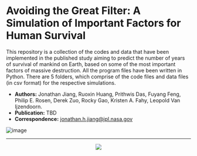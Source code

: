 # Avoiding the Great Filter: A Simulation of Important Factors for Human Survival
This repository is a collection of the codes and data that have been implemented in the published study aiming to predict the number of years of survival of mankind on Earth, based on some of the most important factors of massive destruction. All the program files have been written in Python. There are 5 folders, which comprise of the code files and data files (in csv format) for the respective simulations.  

- **Authors:** Jonathan Jiang, Ruoxin Huang, Prithwis Das, Fuyang Feng, Philip E. Rosen, Derek Zuo, Rocky Gao, Kristen A. Fahy, Leopold Van Ijzendoorn.
- **Publication:** TBD
- **Correspondence:** jonathan.h.jiang@jpl.nasa.gov

![image](https://user-images.githubusercontent.com/72024767/183885987-8af5b227-a664-4d3c-b952-6d980dc90eb5.png)

-------------------------------------------------------------------------------------------------------------------------------------
<p align="center">
  <img src="https://planetaryprotection.jpl.nasa.gov/resources/img/layout/logo_nasa_trio_black@2x.png">
</p>  
